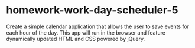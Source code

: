 # homework-work-day-scheduler-5
Create a simple calendar application that allows the user to save events for each hour of the day. This app will run in the browser and feature dynamically updated HTML and CSS powered by jQuery.
